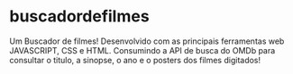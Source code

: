 # buscadordefilmes
Um Buscador de filmes! Desenvolvido com as principais ferramentas web JAVASCRIPT, CSS e HTML. Consumindo a API de busca do OMDb para consultar o titulo, a sinopse, o ano e o posters dos filmes digitados!

